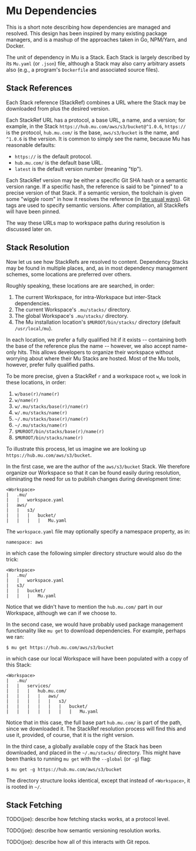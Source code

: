 # Mu Dependencies

This is a short note describing how dependencies are managed and resolved.  This design has been inspired by many
existing package managers, and is a mashup of the approaches taken in Go, NPM/Yarn, and Docker.

The unit of dependency in Mu is a Stack.  Each Stack is largely described by its `Mu.yaml` (or `.json`) file, although a
Stack may also carry arbitrary assets also (e.g., a program's `Dockerfile` and associated source files).

## Stack References

Each Stack reference (StackRef) combines a URL where the Stack may be downloaded from plus the desired version.

Each StackRef URL has a protocol, a base URL, a name, and a version; for example, in the Stack
`https://hub.mu.com/aws/s3/bucket@^1.0.6`, `https://` is the protocol, `hub.mu.com/` is the base, `aws/s3/bucket` is the
name, and `^1.0.6` is the version.  It is common to simply see the name, because Mu has reasonable defaults:

* `https://` is the default protocol.
* `hub.mu.com/` is the default base URL.
* `latest` is the default version number (meaning "tip").

Each StackRef version may be either a specific Git SHA hash or a semantic version range.  If a specific hash, the
reference is said to be "pinned" to a precise version of that Stack.  If a semantic version, the toolchain is given some
"wiggle room" in how it resolves the reference (in [the usual ways](https://yarnpkg.com/en/docs/dependency-versions)).
Git tags are used to specify semantic versions.  After compilation, all StackRefs will have been pinned.

The way these URLs map to workspace paths during resolution is discussed later on.

## Stack Resolution

Now let us see how StackRefs are resolved to content.  Dependency Stacks may be found in multiple places, and, as in
most dependency management schemes, some locations are preferred over others.

Roughly speaking, these locations are are searched, in order:

1. The current Workspace, for intra-Workspace but inter-Stack dependencies.
2. The current Workspace's `.mu/stacks/` directory.
3. The global Workspace's `.mu/stacks/` directory.
4. The Mu installation location's `$MUROOT/bin/stacks/` directory (default `/usr/local/mu`).

In each location, we prefer a fully qualified hit if it exists -- containing both the base of the reference plus the
name -- however, we also accept name-only hits.  This allows developers to organize their workspace without worrying
about where their Mu Stacks are hosted.  Most of the Mu tools, however, prefer fully qualified paths.

To be more precise, given a StackRef `r` and a workspace root `w`, we look in these locations, in order:

1. `w/base(r)/name(r)`
2. `w/name(r)`
3. `w/.mu/stacks/base(r)/name(r)`
4. `w/.mu/stacks/name(r)`
5. `~/.mu/stacks/base(r)/name(r)`
6. `~/.mu/stacks/name(r)`
7. `$MUROOT/bin/stacks/base(r)/name(r)`
8. `$MUROOT/bin/stacks/name(r)`

To illustrate this process, let us imagine we are looking up `https://hub.mu.com/aws/s3/bucket`.

In the first case, we are the author of the `aws/s3/bucket` Stack.  We therefore organize our Workspace so that it can
be found easily during resolution, eliminating the need for us to publish changes during development time:

    <Workspace>
    |   .mu/
    |   |   workspace.yaml
    |   aws/
    |   |   s3/
    |   |   |   bucket/
    |   |   |   |   Mu.yaml

The `workspace.yaml` file may optionally specify a namespace property, as in:

    namespace: aws

in which case the following simpler directory structure would also do the trick:

    <Workspace>
    |   .mu/
    |   |   workspace.yaml
    |   s3/
    |   |   bucket/
    |   |   |   Mu.yaml

Notice that we didn't have to mention the `hub.mu.com/` part in our Workspace, although we can if we choose to.

In the second case, we would have probably used package management functionality like `mu get` to download dependencies.
For example, perhaps we ran:

    $ mu get https://hub.mu.com/aws/s3/bucket

in which case our local Workspace will have been populated with a copy of this Stack:

    <Workspace>
    |   .mu/
    |   |   services/
    |   |   |   hub.mu.com/
    |   |   |   |   aws/
    |   |   |   |   |   s3/
    |   |   |   |   |   |   bucket/
    |   |   |   |   |   |   |   Mu.yaml

Notice that in this case, the full base part `hub.mu.com/` is part of the path, since we downloaded it.  The StackRef
resolution process will find this and use it, provided, of course, that it is the right version.

In the third case, a globally available copy of the Stack has been downloaded, and placed in the `~/.mu/stacks/`
directory.  This might have been thanks to running `mu get` with the `--global` (or `-g`) flag:

    $ mu get -g https://hub.mu.com/aws/s3/bucket

The directory structure looks identical, except that instead of `<Workspace>`, it is rooted in `~/`.

## Stack Fetching

TODO(joe): describe how fetching stacks works, at a protocol level.

TODO(joe): describe how semantic versioning resolution works.

TODO(joe): describe how all of this interacts with Git repos.

